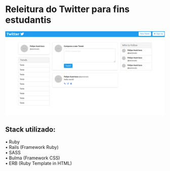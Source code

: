 # Releitura do Twitter para fins estudantis


![](https://github.com/w1redl4in/Twitter-Clone/blob/master/screenshots/twitter2.png)

## Stack utilizado:
• Ruby  
• Rails (Framework Ruby)  
• SASS  
• Bulma (Framework CSS)  
• ERB (Ruby Template in HTML)  

